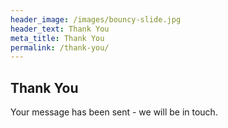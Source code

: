 ```yaml
---
header_image: /images/bouncy-slide.jpg
header_text: Thank You
meta_title: Thank You
permalink: /thank-you/
---
```


## Thank You

Your message has been sent - we will be in touch.
